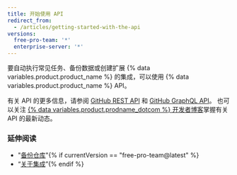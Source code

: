 ```yaml
---
title: 开始使用 API
redirect_from:
  - /articles/getting-started-with-the-api
versions:
  free-pro-team: '*'
  enterprise-server: '*'
---
```


要自动执行常见任务、备份数据或创建扩展 {% data variables.product.product_name %} 的集成，可以使用 {% data variables.product.product_name %} API。

有关 API 的更多信息，请参阅 [GitHub REST API](/rest) 和 [GitHub GraphQL API](/graphql)。 也可以关注 [{% data variables.product.prodname_dotcom %} 开发者博客](https://developer.github.com/changes/)掌握有关 API 的最新动态。

### 延伸阅读

- "[备份仓库](/articles/backing-up-a-repository)"{% if currentVersion == "free-pro-team@latest" %}
- “[关于集成](/articles/about-integrations)”{% endif %}
